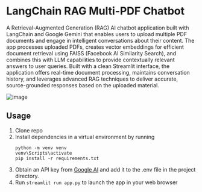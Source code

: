 # LangChain RAG Multi-PDF Chatbot
A Retrieval-Augmented Generation (RAG) AI chatbot application built with LangChain and Google Gemini that enables users to upload multiple PDF documents and engage in intelligent conversations about their content. The app processes uploaded PDFs, creates vector embeddings for efficient document retrieval using FAISS (Facebook AI Similarity Search), and combines this with LLM capabilities to provide contextually relevant answers to user queries. Built with a clean Streamlit interface, the application offers real-time document processing, maintains conversation history, and leverages advanced RAG techniques to deliver accurate, source-grounded responses based on the uploaded material.

![image](https://github.com/user-attachments/assets/403ff0a7-ef6c-4d09-8cfc-98b7538d105b)

## Usage
1. Clone repo
2. Install dependencies in a virtual environment by running
   ```
   python -m venv venv
   venv\Scripts\activate
   pip install -r requirements.txt
   ```
4. Obtain an API key from [Google AI](https://ai.google.dev/) and add it to the .env file in the project directory.
5. Run `streamlit run app.py` to launch the app in your web browser
